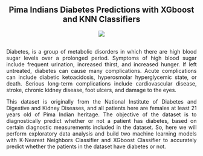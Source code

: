 
<div align="center">
  
## Pima Indians Diabetes Predictions with XGboost and KNN Classifiers
</div>


<div align="center">
<img src="https://user-images.githubusercontent.com/69224996/96674597-00e6bb80-131e-11eb-99a3-13b6333740c1.jpg" >
</div>

<br />


<div align="justify">

Diabetes, is a group of metabolic disorders in which there are high blood sugar levels over a prolonged period. Symptoms of high blood sugar include frequent urination, increased thirst, and increased hunger. If left untreated, diabetes can cause many complications. Acute complications can include diabetic ketoacidosis, hyperosmolar hyperglycemic state, or death. Serious long-term complications include cardiovascular disease, stroke, chronic kidney disease, foot ulcers, and damage to the eyes. 

This dataset is originally from the National Institute of Diabetes and Digestive and Kidney Diseases, and all patients here are females at least 21 years old of Pima Indian heritage. The objective of the dataset is to diagnostically predict whether or not a patient has diabetes, based on certain diagnostic measurements included in the dataset. So, here we will perform exploratory data analysis and build two machine learning models with K-Nearest Neighbors Classifier and XGboost Classifier to accurately predict whether the patients in the dataset have diabetes or not.

</div>

